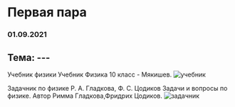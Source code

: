 # Первая пара
### 01.09.2021

## Тема: ---

Учебник физики
Учебник Физика 10 класс - Мякишев.
![учебник](https://1.11klasov.com/uploads/posts/2020-04/thumbs/1586290934_cover_big.jpg "Физика")

Задачник по физике
Р. А. Гладкова, Ф. С. Цодиков Задачи и вопросы по физике. Автор Римма Гладкова,Фридрих Цодиков.
![задачник](https://my-bookshop.ru/image/1003216673.jpg "Задачник")
